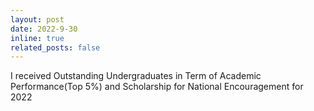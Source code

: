 ```yaml
---
layout: post
date: 2022-9-30 
inline: true
related_posts: false
---
```

I received Outstanding Undergraduates in Term of Academic Performance(Top 5%) and Scholarship for National Encouragement for 2022